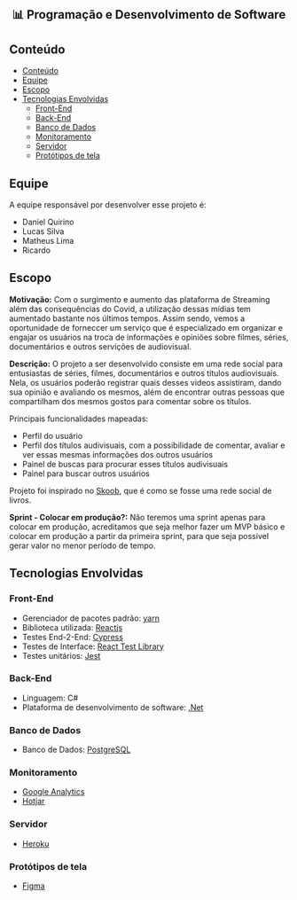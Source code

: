 <h2 align="center">📊 Programação e Desenvolvimento de Software</h2>

## Conteúdo
- [Conteúdo](#conteúdo)
- [Equipe](#equipe)
- [Escopo](#escopo)
- [Tecnologias Envolvidas](#tecnologia-envolvida)
  - [Front-End](#front-end)
  - [Back-End](#back-end)
  - [Banco de Dados](#banco-de-dados)
  - [Monitoramento](#monitoramento)
  - [Servidor](#servidor)
  - [Protótipos de tela](#prototipos-de-tela)

## Equipe
A equipe responsável por desenvolver esse projeto é:
- Daniel Quirino
- Lucas Silva
- Matheus Lima
- Ricardo

## Escopo
**Motivação:** Com o surgimento e aumento das plataforma de Streaming além das consequências do Covid, a utilização dessas mídias tem aumentado bastante nos últimos tempos. Assim sendo, vemos a oportunidade de forneccer um serviço que é especializado em organizar e engajar os usuários na troca de informações e opiniões sobre filmes, séries, documentários e outros servições de audiovisual. 

**Descrição:** O projeto a ser desenvolvido consiste em uma rede social para entusiastas de séries, filmes, documentários e outros títulos audiovisuais. Nela, os usuários poderão registrar quais desses videos assistiram, dando sua opinião e avaliando os mesmos, além de encontrar outras pessoas que compartilham dos mesmos gostos para comentar sobre os títulos.

Principais funcionalidades mapeadas:
- Perfil do usuário
- Perfil dos títulos audivisuais, com a possibilidade de comentar, avaliar e ver essas mesmas informações dos outros usuários 
- Painel de buscas para procurar esses títulos audivisuais
- Painel para buscar outros usuários

Projeto foi inspirado no [Skoob](https://www.skoob.com.br/), que é como se fosse uma rede social de livros. 

**Sprint - Colocar em produção?:** Não teremos uma sprint apenas para colocar em produção, acreditamos que seja melhor fazer um MVP básico e colocar em produção a partir da primeira sprint, para que seja possível gerar valor no menor período de tempo.

## Tecnologias Envolvidas

### Front-End
- Gerenciador de pacotes padrão: [yarn](https://yarnpkg.com/)
- Biblioteca utilizada: [Reactjs](https://pt-br.reactjs.org/)
- Testes End-2-End: [Cypress](https://www.cypress.io/)
- Testes de Interface: [React Test Library](https://testing-library.com/docs/react-testing-library)
- Testes unitários: [Jest](https://jestjs.io/)

### Back-End
- Linguagem: C#
- Plataforma de desenvolvimento de software: [.Net](https://docs.microsoft.com/pt-br/dotnet/core/introduction)

### Banco de Dados
- Banco de Dados: [PostgreSQL](#https://www.elephantsql.com/)

### Monitoramento
- [Google Analytics](https://analytics.google.com/)
- [Hotjar](https://www.hotjar.com/)

### Servidor
- [Heroku](https://www.heroku.com/)

### Protótipos de tela
- [Figma](https://www.figma.com/login)
